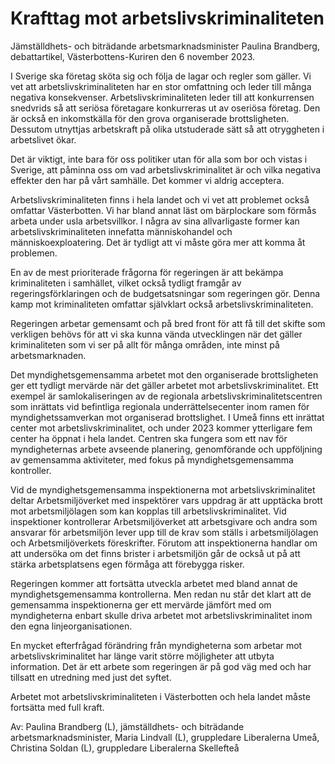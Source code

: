 # Krafttag mot arbetslivskriminaliteten

Jämställdhets- och biträdande arbetsmarknadsminister Paulina Brandberg, debattartikel, Västerbottens-Kuriren den 6 november 2023.

I Sverige ska företag sköta sig och följa de lagar och regler som gäller. Vi vet att arbetslivskriminaliteten har en stor omfattning och leder till många negativa konsekvenser. Arbetslivskriminaliteten leder till att konkurrensen snedvrids så att seriösa företagare konkurreras ut av oseriösa företag. Den är också en inkomstkälla för den grova organiserade brottsligheten. Dessutom utnyttjas arbetskraft på olika utstuderade sätt så att otryggheten i arbetslivet ökar.

Det är viktigt, inte bara för oss politiker utan för alla som bor och vistas i Sverige, att påminna oss om vad arbetslivskriminalitet är och vilka negativa effekter den har på vårt samhälle. Det kommer vi aldrig acceptera.

Arbetslivskriminaliteten finns i hela landet och vi vet att problemet också omfattar Västerbotten. Vi har bland annat läst om bärplockare som förmås arbeta under usla arbetsvillkor. I några av sina allvarligaste former kan arbetslivskriminaliteten innefatta människohandel och människoexploatering. Det är tydligt att vi måste göra mer att komma åt problemen.

En av de mest prioriterade frågorna för regeringen är att bekämpa kriminaliteten i samhället, vilket också tydligt framgår av regeringsförklaringen och de budgetsatsningar som regeringen gör. Denna kamp mot kriminaliteten omfattar självklart också arbetslivskriminaliteten.

Regeringen arbetar gemensamt och på bred front för att få till det skifte som verkligen behövs för att vi ska kunna vända utvecklingen när det gäller kriminaliteten som vi ser på allt för många områden, inte minst på arbetsmarknaden.

Det myndighetsgemensamma arbetet mot den organiserade brottsligheten ger ett tydligt mervärde när det gäller arbetet mot arbetslivskriminalitet. Ett exempel är samlokaliseringen av de regionala arbetslivskriminalitetscentren som inrättats vid befintliga regionala underrättelsecenter inom ramen för myndighetssamverkan mot organiserad brottslighet. I Umeå finns ett inrättat center mot arbetslivskriminalitet, och under 2023 kommer ytterligare fem center ha öppnat i hela landet. Centren ska fungera som ett nav för myndigheternas arbete avseende planering, genomförande och uppföljning av gemensamma aktiviteter, med fokus på myndighetsgemensamma kontroller.

Vid de myndighetsgemensamma inspektionerna mot arbetslivskriminalitet deltar Arbetsmiljöverket med inspektörer vars uppdrag är att upptäcka brott mot arbetsmiljölagen som kan kopplas till arbetslivskriminalitet. Vid inspektioner kontrollerar Arbetsmiljöverket att arbetsgivare och andra som ansvarar för arbetsmiljön lever upp till de krav som ställs i arbetsmiljölagen och Arbetsmiljöverkets föreskrifter. Förutom att inspektionerna handlar om att undersöka om det finns brister i arbetsmiljön går de också ut på att stärka arbetsplatsens egen förmåga att förebygga risker.

Regeringen kommer att fortsätta utveckla arbetet med bland annat de myndighetsgemensamma kontrollerna. Men redan nu står det klart att de gemensamma inspektionerna ger ett mervärde jämfört med om myndigheterna enbart skulle driva arbetet mot arbetslivskriminalitet inom den egna linjeorganisationen.

En mycket efterfrågad förändring från myndigheterna som arbetar mot arbetslivskriminalitet har länge varit större möjligheter att utbyta information. Det är ett arbete som regeringen är på god väg med och har tillsatt en utredning med just det syftet.

Arbetet mot arbetslivskriminaliteten i Västerbotten och hela landet måste fortsätta med full kraft.

Av: Paulina Brandberg (L), jämställdhets- och biträdande arbetsmarknadsminister, Maria Lindvall (L), gruppledare Liberalerna Umeå, Christina Soldan (L), gruppledare Liberalerna Skellefteå
